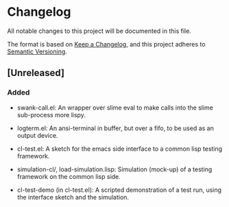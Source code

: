 # Changelog

All notable changes to this project will be documented in this file.

The format is based on [Keep a Changelog](https://keepachangelog.com/en/1.0.0/),
and this project adheres to [Semantic Versioning](https://semver.org/spec/v2.0.0.html).

## [Unreleased]

### Added

- swank-call.el: An wrapper over slime eval to make calls into the
  slime sub-process more lispy.
  
- logterm.el: An ansi-terminal in buffer, but over a fifo, to be used
  as an output device.
  
- cl-test.el: A sketch for the emacs side interface to a common lisp testing framework.

- simulation-cl/, load-simulation.lisp: Simulation (mock-up) of a testing
  framework on the common lisp side.

- cl-test-demo (in cl-test.el): A scripted demonstration of a test
  run, using the interface sketch and the simulation.
